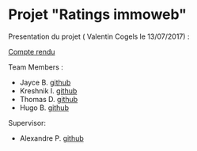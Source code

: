 # Projet "Ratings immoweb"

Presentation du projet ( Valentin Cogels le 13/07/2017) :

[Compte rendu](https://docs.google.com/document/d/12fsR6lwEBXcak8GGR1ueJ2hGP_0_CZUkD9H72QY6BGU/edit#heading=h.gjdgxs)

Team Members : 

   - Jayce B. [github]( https://github.com/KJayce)
   - Kreshnik I. [github](https://github.com/beThek)
   - Thomas D. [github](https://github.com/Blutshy)
   - Hugo B. [github](https://github.com/kvalrie)
    
    
Supervisor:

   - Alexandre P. [github](https://github.com/pixeline)
    
